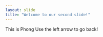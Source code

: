 ```yaml
---
layout: slide
title: "Welcome to our second slide!"
---
```

This is Phong
Use the left arrow to go back!
